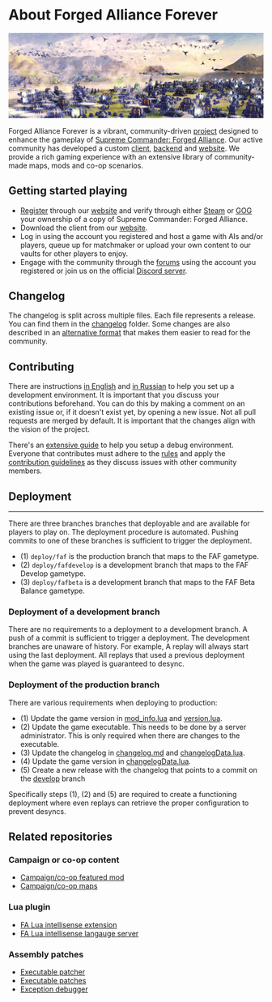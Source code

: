 
# About Forged Alliance Forever

![Impression of the game](/images/impression-a.jpg)

Forged Alliance Forever is a vibrant, community-driven [project](https://github.com/FAForever) designed to enhance the gameplay of [Supreme Commander: Forged Alliance](https://store.steampowered.com/app/9420). Our active community has developed a custom [client](https://github.com/FAForever/downlords-faf-client), [backend](https://github.com/FAForever/server) and [website](https://github.com/FAForever/website). We provide a rich gaming experience with an extensive library of community-made maps, mods and co-op scenarios.

## Getting started playing

- [Register](https://faforever.com/account/register) through our [website](https://faforever.com/) and verify through either [Steam](https://store.steampowered.com/) or [GOG](https://www.gog.com/) your ownership of a copy of Supreme Commander: Forged Alliance.
- Download the client from our [website](https://faforever.com/).
- Log in using the account you registered and host a game with AIs and/or players, queue up for matchmaker or upload your own content to our vaults for other players to enjoy.
- Engage with the community through the [forums](https://forum.faforever.com/) using the account you registered or join us on the official [Discord server](https://discord.gg/mXahVSKGVb).

## Changelog

The changelog is split across multiple files. Each file represents a release. You can find them in the [changelog](./changelog/) folder. Some changes are also described in an [alternative format](http://patchnotes.faforever.com/) that makes them easier to read for the community.

## Contributing

There are instructions [in English](setup/setup-english.md) and [in Russian](setup/setup-russian.md) to help you set up a development environment. It is important that you discuss your contributions beforehand. You can do this by making a comment on an existing issue or, if it doesn't exist yet, by opening a new issue. Not all pull requests are merged by default. It is important that the changes align with the vision of the project.

There's an [extensive guide](./setup/setup-english.md) to help you setup a debug environment. Everyone that contributes must adhere to the [rules](https://www.faforever.com/rules) and apply the [contribution guidelines](https://forum.faforever.com/topic/2051/faf-contribution-guidelines) as they discuss issues with other community members.

## Deployment
-------

There are three branches branches that deployable and are available for players to play on. The deployment procedure is automated. Pushing commits to one of these branches is sufficient to trigger the deployment. 

- (1) `deploy/faf` is the production branch that maps to the FAF gametype.
- (2) `deploy/fafdevelop` is a development branch that maps to the FAF Develop gametype.
- (3) `deploy/fafbeta` is a development branch that maps to the FAF Beta Balance gametype.

### Deployment of a development branch

There are no requirements to a deployment to a development branch. A push of a commit is sufficient to trigger a deployment. The development branches are unaware of history. For example, A replay will always start using the last deployment. All replays that used a previous deployment when the game was played is guaranteed to desync.

### Deployment of the production branch

There are various requirements when deploying to production:

- (1) Update the game version in [mod_info.lua](/mod_info.lua) and [version.lua](/lua/version.lua).
- (2) Update the game executable. This needs to be done by a server administrator. This is only required when there are changes to the executable.
- (3) Update the changelog in [changelog.md](/changelog.md) and [changelogData.lua](/lua/ui/lobby/changelogData.lua).
- (4) Update the game version in [changelogData.lua](/lua/ui/lobby/changelogData.lua).
- (5) Create a new release with the changelog that points to a commit on the [develop]() branch
  
Specifically steps (1), (2) and (5) are required to create a functioning deployment where even replays can retrieve the proper configuration to prevent desyncs.

## Related repositories

### Campaign or co-op content

- [Campaign/co-op featured mod](https://github.com/FAForever/fa-coop)
- [Campaign/co-op maps](https://github.com/FAForever/faf-coop-maps)

### Lua plugin

 - [FA Lua intellisense extension](https://github.com/FAForever/fa-lua-vscode-extension)
 - [FA Lua intellisense langauge server](https://github.com/FAForever/fa-lua-language-server)

### Assembly patches

 - [Executable patcher](https://github.com/FAForever/FA_Patcher)
 - [Executable patches](https://github.com/FAForever/FA-Binary-Patches)
 - [Exception debugger](https://github.com/FAForever/FADeepProbe)






